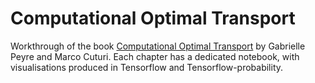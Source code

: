 # Computational Optimal Transport

Workthrough of the book [Computational Optimal Transport](https://arxiv.org/abs/1803.00567) by Gabrielle Peyre and Marco Cuturi. Each chapter has a dedicated notebook, with visualisations produced in Tensorflow and Tensorflow-probability.
